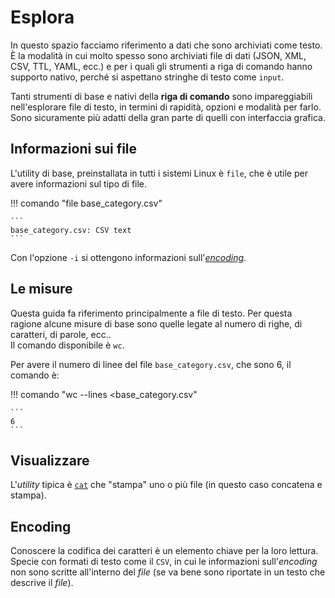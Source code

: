# Esplora

In questo spazio facciamo riferimento a dati che sono archiviati come testo. È la modalità in cui molto spesso sono archiviati file di dati (JSON, XML, CSV, TTL, YAML, ecc.) e per i quali gli strumenti a riga di comando hanno supporto nativo, perché si aspettano stringhe di testo come `input`.

Tanti strumenti di base e nativi della **riga di comando** sono impareggiabili nell'esplorare file di testo, in termini di rapidità, opzioni e modalità per farlo.<br>
Sono sicuramente più adatti della gran parte di quelli con interfaccia grafica.

## Informazioni sui file

L'utility di base, preinstallata in tutti i sistemi Linux è `file`, che è utile per avere informazioni sul tipo di file.

!!! comando "file base_category.csv"

    ```
    base_category.csv: CSV text
    ```

Con l'opzione `-i` si ottengono informazioni sull'[*encoding*](#encoding).

## Le misure

Questa guida fa riferimento principalmente a file di testo. Per questa ragione alcune misure di base sono quelle legate al numero di righe, di caratteri, di parole, ecc..<br>
Il comando disponibile è `wc`.

Per avere il numero di linee del file `base_category.csv`, che sono 6, il comando è:

!!! comando "wc --lines <base_category.csv"

    ```
    6
    ```

## Visualizzare

L'*utility* tipica è [`cat`](https://tldr.ostera.io/cat) che "stampa" uno o più file (in questo caso concatena e stampa).


## Encoding

Conoscere la codifica dei caratteri è un elemento chiave per la loro lettura. Specie con formati di testo come il `CSV`, in cui le informazioni sull'*encoding* non sono scritte all'interno del *file* (se va bene sono riportate in un testo che descrive il *file*).


